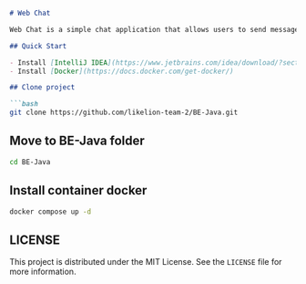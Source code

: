 ```markdown
# Web Chat

Web Chat is a simple chat application that allows users to send messages to each other in real-time.

## Quick Start

- Install [IntelliJ IDEA](https://www.jetbrains.com/idea/download/?section=windows)
- Install [Docker](https://docs.docker.com/get-docker/)

## Clone project

```bash
git clone https://github.com/likelion-team-2/BE-Java.git
```

## Move to BE-Java folder

```bash
cd BE-Java
```
## Install container docker

```bash
docker compose up -d
```

## LICENSE

This project is distributed under the MIT License. See the `LICENSE` file for more information.
```
